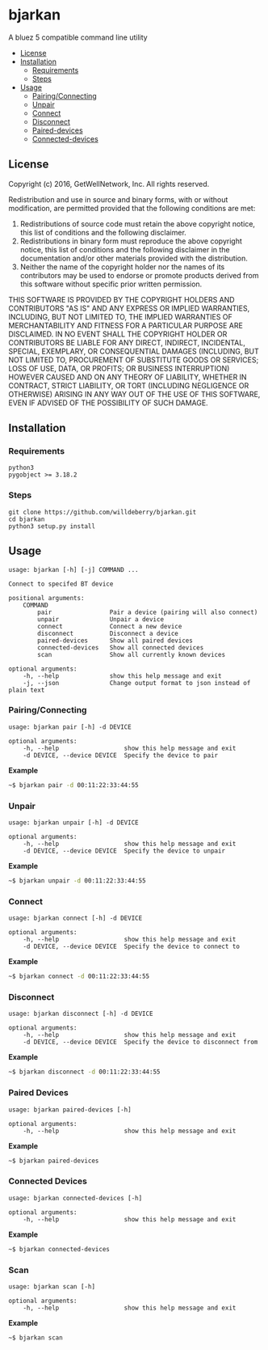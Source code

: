 # bjarkan
A bluez 5 compatible command line utility

* [License](#license)
* [Installation](#installation)
	* [Requirements](#requirements)
	* [Steps](#steps)
* [Usage](#usage)
	* [Pairing/Connecting](#pairingconnecting)
	* [Unpair](#unpair)
	* [Connect](#connect)
	* [Disconnect](#disconnect)
	* [Paired-devices](#paired-devices)
	* [Connected-devices](#connected-devices)

## License
Copyright (c) 2016, GetWellNetwork, Inc.
All rights reserved.

Redistribution and use in source and binary forms, with or without modification, are permitted provided that the following conditions are met:

1. Redistributions of source code must retain the above copyright notice, this list of conditions and the following disclaimer.
2. Redistributions in binary form must reproduce the above copyright notice, this list of conditions and the following disclaimer in the documentation and/or other materials provided with the distribution.
3. Neither the name of the copyright holder nor the names of its contributors may be used to endorse or promote products derived from this software without specific prior written permission.

THIS SOFTWARE IS PROVIDED BY THE COPYRIGHT HOLDERS AND CONTRIBUTORS "AS IS" AND ANY EXPRESS OR IMPLIED WARRANTIES, INCLUDING, BUT NOT LIMITED TO, THE IMPLIED WARRANTIES OF MERCHANTABILITY AND FITNESS FOR A PARTICULAR PURPOSE ARE DISCLAIMED. IN NO EVENT SHALL THE COPYRIGHT HOLDER OR CONTRIBUTORS BE LIABLE FOR ANY DIRECT, INDIRECT, INCIDENTAL, SPECIAL, EXEMPLARY, OR CONSEQUENTIAL DAMAGES (INCLUDING, BUT NOT LIMITED TO, PROCUREMENT OF SUBSTITUTE GOODS OR SERVICES; LOSS OF USE, DATA, OR PROFITS; OR BUSINESS INTERRUPTION) HOWEVER CAUSED AND ON ANY THEORY OF LIABILITY, WHETHER IN CONTRACT, STRICT LIABILITY, OR TORT (INCLUDING NEGLIGENCE OR OTHERWISE) ARISING IN ANY WAY OUT OF THE USE OF THIS SOFTWARE, EVEN IF ADVISED OF THE POSSIBILITY OF SUCH DAMAGE.

## Installation

### Requirements
```
python3
pygobject >= 3.18.2
```

### Steps
```
git clone https://github.com/willdeberry/bjarkan.git
cd bjarkan
python3 setup.py install
```

## Usage
```
usage: bjarkan [-h] [-j] COMMAND ...

Connect to specifed BT device

positional arguments:
	COMMAND
		pair				Pair a device (pairing will also connect)
		unpair				Unpair a device
		connect				Connect a new device
		disconnect			Disconnect a device
		paired-devices		Show all paired devices
		connected-devices	Show all connected devices
		scan				Show all currently known devices

optional arguments:
	-h, --help				show this help message and exit
	-j, --json				Change output format to json instead of plain text
```

### Pairing/Connecting
```
usage: bjarkan pair [-h] -d DEVICE

optional arguments:
	-h, --help					show this help message and exit
	-d DEVICE, --device DEVICE	Specify the device to pair
```

**Example**
```bash
~$ bjarkan pair -d 00:11:22:33:44:55
```

### Unpair
```
usage: bjarkan unpair [-h] -d DEVICE

optional arguments:
	-h, --help					show this help message and exit
	-d DEVICE, --device DEVICE	Specify the device to unpair
```

**Example**
```bash
~$ bjarkan unpair -d 00:11:22:33:44:55
```

### Connect
```
usage: bjarkan connect [-h] -d DEVICE

optional arguments:
	-h, --help					show this help message and exit
	-d DEVICE, --device DEVICE	Specify the device to connect to
```

**Example**
```bash
~$ bjarkan connect -d 00:11:22:33:44:55
```

### Disconnect
```
usage: bjarkan disconnect [-h] -d DEVICE

optional arguments:
	-h, --help					show this help message and exit
	-d DEVICE, --device DEVICE	Specify the device to disconnect from
```

**Example**
```bash
~$ bjarkan disconnect -d 00:11:22:33:44:55
```

### Paired Devices
```
usage: bjarkan paired-devices [-h]

optional arguments:
	-h, --help					show this help message and exit
```

**Example**
```bash
~$ bjarkan paired-devices
```

### Connected Devices
```
usage: bjarkan connected-devices [-h]

optional arguments:
	-h, --help					show this help message and exit
```

**Example**
```bash
~$ bjarkan connected-devices
```

### Scan
```
usage: bjarkan scan [-h]

optional arguments:
	-h, --help					show this help message and exit
```

**Example**
```bash
~$ bjarkan scan
```
